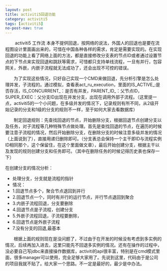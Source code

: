 ```yaml
---
layout: post
title: activiti5回退功能
category: activiti5
tags: [activiti5]
no-post-nav: true
---
```


&#160; &#160; &#160; &#160; activiti5 工作流 本身不提供回退，按网络的说法，外国人的回退也是要在流程图设计里面画出来的，可惜在中国各种各样的需求，肯定是需要实现的。在实现回退的功能上看了网络上面的方法，都是直接修改分支表的节点ID或者通过设置节点的下节点来实现回退和跳跃等需求，可惜都只支持单线流程，一旦有并行，包容网关，外嵌，内嵌子流程就无法成功了，还会出现不可控的错误。


&#160; &#160; &#160; &#160;为了实现这些情况，只好自己实现一个CMD来做回退，先分析引擎是怎么处理并发，子流程的。通过模拟，查看表act_ru_execution，里面的IS_ACTIVE_:是否存活，IS_CONCURRENT_：是否有并发，PARENT_ID_：父节点ID，SUPER_EXEC：父分支ID出现在并发分支，出现在调用外部子流程。（这里提一点，activiti5的一个小问题，在多级并发的情况下，记录规则有所不同，从2级开始记录的分支和1级的分支的规则不一样，至于如何大家去看数据库）
        
&#160; &#160; &#160; &#160;制定回退规则：先查找回退的节点，开始删除分支，根据回退节点创建分支以及任务，对子流程等几种特殊节点做处理。首先是查找回退的节点，在遍历的时候要注意子流程的情况，然后开始删除分支，在删除分支的时候注意多级并发的情况（上面说到了），直接用递归删除即可。（分支表总会保持一个主干即ID与流程实例ID相同那个，这个保留住，在这个里面做文章），最后开始创建分支，根据主干以及发现的规则创建分支和任务即可。（其中在删除任务的时候记得历史表也保存一下）
        
在创建分支的情况分析：

* 处理分支，分支就是流程的指针
* 情况：
* 1.回退节点多个，聚合节点退回到并行
* 2.回退节点一个，同时有并行的运行节点，并行节点退回到聚合
* 3.内嵌子流程回退，分支要删除
* 4.回退节点是子流程，创建分支
* 5.外嵌子流程回退，子流程要删除，
* 6.回退节点是外嵌子流程
* 7.没有分支的回退,最基本

&#160; &#160; &#160; &#160;根据上面的规则现在是没问题了，不过由于在开发的时候没有考虑到多实例的情况，后续再加入进去，这里只能先不回退多实例的情况。还有在操作的过程中，没必要自己写jdbc来直接操作数据库，activiti的api很丰富，特别是在cmd模式里面，很多manager可以使用，完全足够大家用了。先说到这里，代码由于是公司的项目我就不贴了。给大家一个思路。不一定是最好的，最少是中办法。

